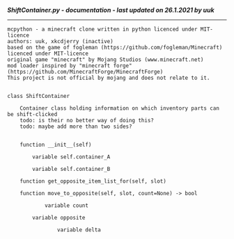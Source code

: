 ***ShiftContainer.py - documentation - last updated on 26.1.2021 by uuk***
___

    mcpython - a minecraft clone written in python licenced under MIT-licence
    authors: uuk, xkcdjerry (inactive)
    based on the game of fogleman (https://github.com/fogleman/Minecraft) licenced under MIT-licence
    original game "minecraft" by Mojang Studios (www.minecraft.net)
    mod loader inspired by "minecraft forge" (https://github.com/MinecraftForge/MinecraftForge)
    This project is not official by mojang and does not relate to it.


    class ShiftContainer
        
        Container class holding information on which inventory parts can be shift-clicked
        todo: is their no better way of doing this?
        todo: maybe add more than two sides?


        function __init__(self)

            variable self.container_A

            variable self.container_B

        function get_opposite_item_list_for(self, slot)

        function move_to_opposite(self, slot, count=None) -> bool

                variable count

            variable opposite

                    variable delta